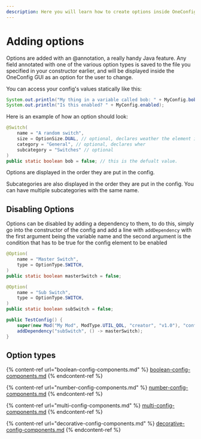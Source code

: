 ```yaml
---
description: Here you will learn how to create options inside OneConfig.
---
```


# Adding options

Options are added with an @annotation, a really handy Java feature. Any field annotated with one of the various option types is saved to the file you specified in your constructor earlier, and will be displayed inside the OneConfig GUI as an option for the user to change.

You can access your config's values statically like this:

```java
System.out.println("My thing in a variable called bob: " + MyConfig.bob);
System.out.println("Is this enabled? " + MyConfig.enabled);
```





Here is an example of how an option should look:

```java
@Switch(
    name = "A random switch",
    size = OptionSize.DUAL, // optional, declares weather the element is single colum or dual column
    category = "General", // optional, declares wher
    subcategory = "Switches" // optional
)
public static boolean bob = false; // this is the defualt value.
```

Options are displayed in the order they are put in the config.

Subcategories are also displayed in the order they are put in the config. You can have multiple subcategories with the same name.

## Disabling Options

Options can be disabled by adding a dependency to them, to do this, simply go into the constructor of the config and add a line with `addDependency` with the first argument being the variable name and the second argument is the condition that has to be true for the config element to be enabled

```java
@Option(
    name = "Master Switch",
    type = OptionType.SWITCH,
)
public static boolean masterSwitch = false;

@Option(
    name = "Sub Switch",
    type = OptionType.SWITCH,
)
public static boolean subSwitch = false;

public TestConfig() {
    super(new Mod("My Mod", ModType.UTIL_QOL, "creator", "v1.0"), "config.json");
    addDependency("subSwitch", () -> masterSwitch);
}
```

## Option types

{% content-ref url="boolean-config-components.md" %}
[boolean-config-components.md](boolean-config-components.md)
{% endcontent-ref %}

{% content-ref url="number-config-components.md" %}
[number-config-components.md](number-config-components.md)
{% endcontent-ref %}

{% content-ref url="multi-config-components.md" %}
[multi-config-components.md](multi-config-components.md)
{% endcontent-ref %}

{% content-ref url="decorative-config-components.md" %}
[decorative-config-components.md](decorative-config-components.md)
{% endcontent-ref %}

